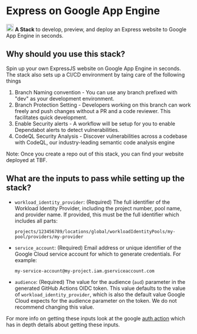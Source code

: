 # Express on Google App Engine

<p>
  <img src="https://symbols-electrical.getvecta.com/stencil_82/34_google-appengine-icon.e31a7499e4.svg" height="20">
  <b>A Stack</b> to develop, preview, and deploy an Express website to Google App Engine in seconds.
</p>

## Why should you use this stack?
Spin up your own ExpressJS website on Google App Engine in seconds.
The stack also sets up a CI/CD environment by taing care of the following things
1. Branch Naming convention - You can use any branch prefixed with "dev" as your development environment. 
2. Branch Protection Setting - Developers working on this branch can work freely and push changes without a PR and a code reviewer. This facilitates quick development. 
3. Enable Security alerts - A workflow will be setup for you to enable Dependabot alerts to detect vulnerabilities.
4. CodeQL Security Analysis - Discover vulnerabilities across a codebase with CodeQL, our industry-leading semantic code analysis engine

Note: Once you create a repo out of this stack, you can find your website deployed at TBF.

## What are the inputs to pass while setting up the stack?
-   `workload_identity_provider`: (Required) The full identifier of the Workload Identity
    Provider, including the project number, pool name, and provider name. If
    provided, this must be the full identifier which includes all parts:

    ```text
    projects/123456789/locations/global/workloadIdentityPools/my-pool/providers/my-provider
    ```

-   `service_account`: (Required) Email address or unique identifier of the Google Cloud
    service account for which to generate credentials. For example:

    ```text
    my-service-account@my-project.iam.gserviceaccount.com
    ```

-   `audience`: (Required) The value for the audience (`aud`) parameter in the
    generated GitHub Actions OIDC token. This value defaults to the value of
    `workload_identity_provider`, which is also the default value Google Cloud
    expects for the audience parameter on the token. We do not recommend
    changing this value.

For more info on getting these inputs look at the google [auth action](https://github.com/google-github-actions/auth/blob/main/README.md#inputs) which has in depth details about getting these inputs.
